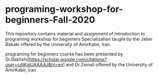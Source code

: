 # programing-workshop-for-beginners-Fall-2020
This repository contains material and assignment of Introduction to programing workshop for beginners Specialization taught by the Jaber Babaki offered by the University of AmirKabir, Iran.

programing for beginners course has been presented by Dr.Bakhshi[https://scholar.google.com/citations?user=cdjKqjUAAAAJ&hl=en] and Dr.Zeinali offered by the University of AmirKabir, Iran.
